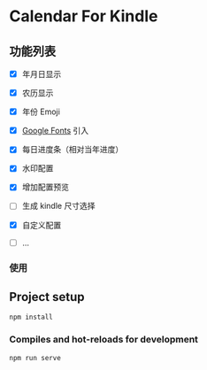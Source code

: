 
# Calendar For Kindle
## 功能列表

- [x] 年月日显示
- [x] 农历显示
- [x] 年份 Emoji
- [x] [Google Fonts](https://fonts.google.com/) 引入
- [x] 每日进度条（相对当年进度）
- [x] 水印配置
- [x] 增加配置预览
- [ ] 生成 kindle 尺寸选择
- [x] 自定义配置
- [ ] ...


### 使用 

## Project setup
```
npm install
```

### Compiles and hot-reloads for development
```
npm run serve
```
